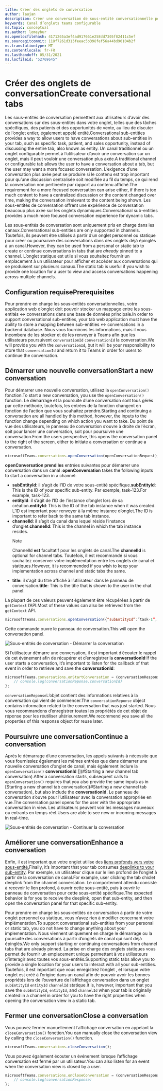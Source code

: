 ```yaml
---
title: Créer des onglets de conversation
author: laujan
description: Créer une conversation de sous-entité conversationnelle pour vos onglets de canal
keywords: Canal d’onglets teams configurable
ms.topic: conceptual
ms.author: lomeybur
ms.openlocfilehash: 4171265a3ef4ad917661e258dd7305f82411c5ef
ms.sourcegitcommit: 118f7261d313feeac5b398fef56a44bd90104b2f
ms.translationtype: MT
ms.contentlocale: fr-FR
ms.lasthandoff: 05/31/2021
ms.locfileid: "52709645"
---
```

# <a name="create-conversational-tabs"></a><span data-ttu-id="4f1a6-104">Créer des onglets de conversation</span><span class="sxs-lookup"><span data-stu-id="4f1a6-104">Create conversational tabs</span></span>

<span data-ttu-id="4f1a6-105">Les sous-entités de conversation permettent aux utilisateurs d’avoir des conversations sur des sous-entités dans votre onglet, telles que des tâches spécifiques, des patients et des opportunités de vente, au lieu de discuter de l’onglet entier, également appelé entité.</span><span class="sxs-lookup"><span data-stu-id="4f1a6-105">Conversational sub-entities provides a way to allow users to have conversations about sub-entities in your tab, such as specific task, patient, and sales opportunity, instead of discussing the entire tab, also known as entity.</span></span> <span data-ttu-id="4f1a6-106">Un canal traditionnel ou un onglet configurable permet à l’utilisateur d’avoir une conversation sur un onglet, mais il peut vouloir une conversation plus axée.</span><span class="sxs-lookup"><span data-stu-id="4f1a6-106">A traditional channel or configurable tab allows the user to have a conversation about a tab, but the user may want a more focused conversation.</span></span> <span data-ttu-id="4f1a6-107">L’exigence d’une conversation plus axée peut se produire si le contenu est trop important pour qu’une discussion centralisée soit modifiée au fil du temps, ce qui rend la conversation non pertinente par rapport au contenu affiché.</span><span class="sxs-lookup"><span data-stu-id="4f1a6-107">The requirement for a more focused conversation can arise either, if there is too much content to have a centralized discussion or the content changed over time, making the conversation irrelevant to the content being shown.</span></span> <span data-ttu-id="4f1a6-108">Les sous-entités de conversation offrent une expérience de conversation beaucoup plus axée sur les onglets dynamiques.</span><span class="sxs-lookup"><span data-stu-id="4f1a6-108">Conversational sub-entities provides a much more focused conversation experience for dynamic tabs.</span></span>

<span data-ttu-id="4f1a6-109">Les sous-entités de conversation sont uniquement pris en charge dans les canaux.</span><span class="sxs-lookup"><span data-stu-id="4f1a6-109">Conversational sub-entities are only supported in channels.</span></span> <span data-ttu-id="4f1a6-110">Toutefois, ils peuvent être utilisés à partir d’un onglet  personnel ou statique pour créer ou poursuivre des conversations dans des onglets déjà épinglés à un canal.</span><span class="sxs-lookup"><span data-stu-id="4f1a6-110">However, they can be used from a personal or static tab to create or continue conversations in tabs that are *already* pinned to a channel.</span></span> <span data-ttu-id="4f1a6-111">L’onglet statique est utile si vous souhaitez fournir un emplacement à un utilisateur pour afficher et accéder aux conversations qui se produisent sur plusieurs canaux.</span><span class="sxs-lookup"><span data-stu-id="4f1a6-111">The static tab is useful if you wish to provide one location for a user to view and access conversations happening across multiple channels.</span></span>

## <a name="prerequisites"></a><span data-ttu-id="4f1a6-112">Configuration requise</span><span class="sxs-lookup"><span data-stu-id="4f1a6-112">Prerequisites</span></span>

<span data-ttu-id="4f1a6-113">Pour prendre en charge les sous-entités conversationnelles, votre application web d’onglet doit pouvoir stocker un mappage entre les sous-entités ↔ conversations dans une base de données principale.</span><span class="sxs-lookup"><span data-stu-id="4f1a6-113">In order to support conversational sub-entities, your tab web application must have the ability to store a mapping between sub-entities ↔ conversations in a backend database.</span></span> <span data-ttu-id="4f1a6-114">Nous vous fournirons les informations, mais il vous incombera de les stocker et de les renvoyer à Teams afin que les utilisateurs poursuivent `conversationId` `conversationId` la conversation.</span><span class="sxs-lookup"><span data-stu-id="4f1a6-114">We will provide you with the `conversationId`, but it will be your responsibility to store that `conversationId` and return it to Teams in order for users to continue the conversation.</span></span>

## <a name="start-a-new-conversation"></a><span data-ttu-id="4f1a6-115">Démarrer une nouvelle conversation</span><span class="sxs-lookup"><span data-stu-id="4f1a6-115">Start a new conversation</span></span>

<span data-ttu-id="4f1a6-116">Pour démarrer une nouvelle conversation, utilisez la `openConversation()` fonction.</span><span class="sxs-lookup"><span data-stu-id="4f1a6-116">To start a new conversation, you use the `openConversation()` function.</span></span> <span data-ttu-id="4f1a6-117">Le démarrage et la poursuite d’une conversation sont tous gérés par cette méthode, toutefois, les entrées de la fonction changent en fonction de l’action que vous souhaitez prendre.</span><span class="sxs-lookup"><span data-stu-id="4f1a6-117">Starting and continuing a conversation are all handled by this method, however, the inputs to the function change depending on which action you want to take.</span></span> <span data-ttu-id="4f1a6-118">Du point de vue des utilisateurs, le panneau de conversation s’ouvre à droite de l’écran, soit pour lancer une conversation, soit pour poursuivre une conversation.</span><span class="sxs-lookup"><span data-stu-id="4f1a6-118">From the users perspective, this opens the conversation panel to the right of the screen, either to initiate a conversation or continue a conversation.</span></span>

``` javascript
microsoftTeams.conversations.openConversation(openConversationRequest);
```

<span data-ttu-id="4f1a6-119">**openConversation prend les** entrées suivantes pour démarrer une conversation dans un canal :</span><span class="sxs-lookup"><span data-stu-id="4f1a6-119">**openConversation** takes the following inputs to start a conversation in a channel:</span></span>

* <span data-ttu-id="4f1a6-120">**subEntityId**: il s’agit de l’ID de votre sous-entité spécifique.</span><span class="sxs-lookup"><span data-stu-id="4f1a6-120">**subEntityId**: This is the ID of your specific sub-entity.</span></span> <span data-ttu-id="4f1a6-121">Par exemple, task-123.</span><span class="sxs-lookup"><span data-stu-id="4f1a6-121">For example, task-123.</span></span>
* <span data-ttu-id="4f1a6-122">**entityId**: il s’agit de l’ID de l’instance d’onglet lors de sa création.</span><span class="sxs-lookup"><span data-stu-id="4f1a6-122">**entityId**: This is the ID of the tab instance when it was created.</span></span> <span data-ttu-id="4f1a6-123">L’ID est important pour renvoyer à la même instance d’onglet.</span><span class="sxs-lookup"><span data-stu-id="4f1a6-123">The ID is important to refer back to the same tab instance.</span></span>
* <span data-ttu-id="4f1a6-124">**channelId**: il s’agit du canal dans lequel réside l’instance d’onglet.</span><span class="sxs-lookup"><span data-stu-id="4f1a6-124">**channelId**: This is the channel in which the tab instance resides.</span></span>
   > [!NOTE]
   > <span data-ttu-id="4f1a6-125">ChannelId **est** facultatif pour les onglets de canal.</span><span class="sxs-lookup"><span data-stu-id="4f1a6-125">The **channelId** is optional for channel tabs.</span></span> <span data-ttu-id="4f1a6-126">Toutefois, il est recommandé si vous souhaitez conserver votre implémentation entre les onglets de canal et statiques.</span><span class="sxs-lookup"><span data-stu-id="4f1a6-126">However, it is recommended if you wish to keep your implementation across channel and static tabs the same.</span></span>
* <span data-ttu-id="4f1a6-127">**title**: il s’agit du titre affiché à l’utilisateur dans le panneau de conversation.</span><span class="sxs-lookup"><span data-stu-id="4f1a6-127">**title**: This is the title that is shown to the user in the chat panel.</span></span>

<span data-ttu-id="4f1a6-128">La plupart de ces valeurs peuvent également être récupérées à partir de `getContext` l’API.</span><span class="sxs-lookup"><span data-stu-id="4f1a6-128">Most of these values can also be retrieved from the `getContext` API.</span></span>

```javascript
microsoftTeams.conversations.openConversation({“subEntityId”:”task-1”, “entityId”: “tabInstanceId-1”, “channelId”: ”19:baa6e71f65b948d189bf5c892baa8e5a@thread.skype”, “title”: "Task Title”});
```

<span data-ttu-id="4f1a6-129">Cette commande ouvre le panneau de conversation.</span><span class="sxs-lookup"><span data-stu-id="4f1a6-129">This will open the conversation panel.</span></span>

![Sous-entités de conversation - Démarrer la conversation](~/assets/images/tabs/conversational-subentities/start-conversation.png)

<span data-ttu-id="4f1a6-131">Si l’utilisateur démarre une conversation, il est important d’écouter le rappel de cet événement afin de récupérer et d’enregistrer la **conversationId**:</span><span class="sxs-lookup"><span data-stu-id="4f1a6-131">If the user starts a conversation, it’s important to listen for the callback of that event in order to retrieve and save the **conversationId**:</span></span>

```javascript
microsoftTeams.conversations.onStartConversation = (conversationResponse) => {
    // console.log(conversationReponse.conversationId)
};
```

<span data-ttu-id="4f1a6-132">`conversationReponse`L’objet contient des informations relatives à la conversation qui vient de commencer.</span><span class="sxs-lookup"><span data-stu-id="4f1a6-132">The `conversationReponse` object contains information related to the conversation that was just started.</span></span> <span data-ttu-id="4f1a6-133">Nous vous recommandons d’enregistrer toutes les propriétés de cet objet de réponse pour les réutiliser ultérieurement.</span><span class="sxs-lookup"><span data-stu-id="4f1a6-133">We recommend you save all the properties of this response object for reuse later.</span></span>

## <a name="continue-a-conversation"></a><span data-ttu-id="4f1a6-134">Poursuivre une conversation</span><span class="sxs-lookup"><span data-stu-id="4f1a6-134">Continue a conversation</span></span>

<span data-ttu-id="4f1a6-135">Après le démarrage d’une conversation, les appels suivants à nécessite que vous fournissiez également les mêmes entrées que dans démarrer une nouvelle conversation d’onglet de canal, mais également inclure la `openConversation()` **conversationId** [](#Starting a new channel tab conversation).</span><span class="sxs-lookup"><span data-stu-id="4f1a6-135">After a conversation starts, subsequent calls to `openConversation()` requires that you also provide the same inputs as in [Starting a new channel tab conversation](#Starting a new channel tab conversation), but also include the **conversationId**.</span></span> <span data-ttu-id="4f1a6-136">Le panneau de conversation s’ouvre pour l’utilisateur avec la conversation appropriée en vue.</span><span class="sxs-lookup"><span data-stu-id="4f1a6-136">The conversation panel opens for the user with the appropriate conversation in view.</span></span> <span data-ttu-id="4f1a6-137">Les utilisateurs peuvent voir les messages nouveaux ou entrants en temps réel.</span><span class="sxs-lookup"><span data-stu-id="4f1a6-137">Users are able to see new or incoming messages in real-time.</span></span>

![Sous-entités de conversation - Continuer la conversation](~/assets/images/tabs/conversational-subentities/continue-conversation.png)

## <a name="enhance-a-conversation"></a><span data-ttu-id="4f1a6-139">Améliorer une conversation</span><span class="sxs-lookup"><span data-stu-id="4f1a6-139">Enhance a conversation</span></span>

<span data-ttu-id="4f1a6-140">Enfin, il est important que votre onglet utilise des [liens profonds vers votre sous-entité.](~/concepts/build-and-test/deep-links.md)</span><span class="sxs-lookup"><span data-stu-id="4f1a6-140">Finally, it’s important that your tab consumes [deeplinks to your sub-entity](~/concepts/build-and-test/deep-links.md).</span></span> <span data-ttu-id="4f1a6-141">Par exemple, un utilisateur clique sur le lien profond de l’onglet à partir de la conversation de canal.</span><span class="sxs-lookup"><span data-stu-id="4f1a6-141">For example, user clicking the tab chiclet deeplink from the channel conversation.</span></span> <span data-ttu-id="4f1a6-142">Le comportement attendu consiste à recevoir le lien profond, à ouvrir cette sous-entité, puis à ouvrir le panneau de conversation pour cette sous-entité spécifique.</span><span class="sxs-lookup"><span data-stu-id="4f1a6-142">The expected behavior is for you to receive the deeplink, open that sub-entity, and then open the conversation panel for that specific sub-entity.</span></span>

<span data-ttu-id="4f1a6-143">Pour prendre en charge les sous-entités de conversation à partir de votre onglet personnel ou statique, vous n’avez rien à modifier concernant votre implémentation.</span><span class="sxs-lookup"><span data-stu-id="4f1a6-143">To support conversational sub-entities from your personal or static tab, you do not have to change anything about your implementation.</span></span> <span data-ttu-id="4f1a6-144">Nous viennent uniquement en charge le démarrage ou la poursuite des conversations à partir d’onglets de canal qui sont déjà épinglés.</span><span class="sxs-lookup"><span data-stu-id="4f1a6-144">We only support starting or continuing conversations from channel tabs that are already pinned.</span></span> <span data-ttu-id="4f1a6-145">La prise en charge des onglets statiques vous permet de fournir un emplacement unique permettant à vos utilisateurs d’interagir avec toutes vos sous-entités.</span><span class="sxs-lookup"><span data-stu-id="4f1a6-145">Supporting static tabs allow you to provide a single location for your users to interact with all your sub-entities.</span></span> <span data-ttu-id="4f1a6-146">Toutefois, il est important que vous enregistrez l’onglet , et lorsque votre onglet est créé à l’origine dans un canal afin de pouvoir avoir les bonnes propriétés lors de l’ouverture de l’affichage conversation dans un onglet `subEntityId` `entityId` `channelId` statique.</span><span class="sxs-lookup"><span data-stu-id="4f1a6-146">It is, however, important that you save the `subEntityId`, `entityId`, and `channelId` when your tab is originally created in a channel in order for you to have the right properties when opening the conversation view in a static tab.</span></span>

## <a name="close-a-conversation"></a><span data-ttu-id="4f1a6-147">Fermer une conversation</span><span class="sxs-lookup"><span data-stu-id="4f1a6-147">Close a conversation</span></span>

<span data-ttu-id="4f1a6-148">Vous pouvez fermer manuellement l’affichage conversation en appelant la `closeConversation()` fonction.</span><span class="sxs-lookup"><span data-stu-id="4f1a6-148">You can manually close the conversation view by calling the `closeConversation()` function.</span></span>

```javascript
microsoftTeams.conversations.closeConversation();
```

<span data-ttu-id="4f1a6-149">Vous pouvez également écouter un événement lorsque l’affichage conversation est fermé par un utilisateur.</span><span class="sxs-lookup"><span data-stu-id="4f1a6-149">You can also listen for an event when the conversation view is closed by a user.</span></span>

```javascript
microsoftTeams.conversations.onCloseConversation = (conversationResponse) => {
    // console.log(conversationResponse)
};
```
